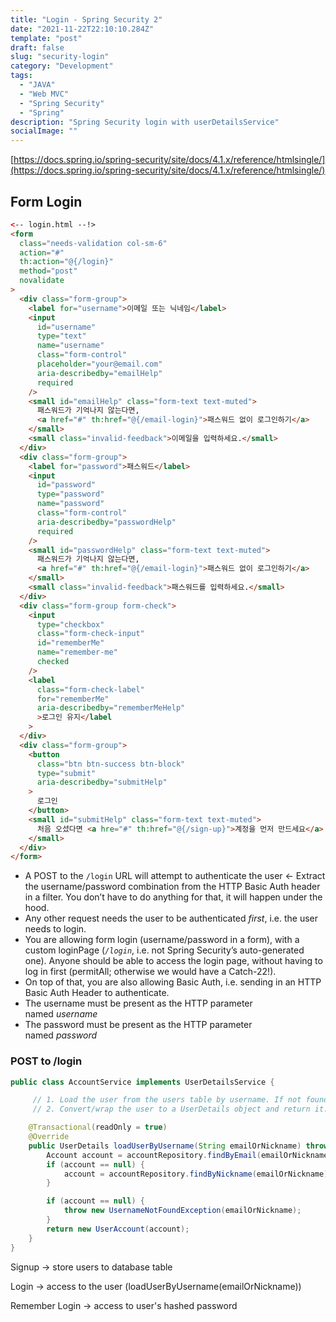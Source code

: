 ```yaml
---
title: "Login - Spring Security 2"
date: "2021-11-22T22:10:10.284Z"
template: "post"
draft: false
slug: "security-login"
category: "Development"
tags:
  - "JAVA"
  - "Web MVC"
  - "Spring Security"
  - "Spring"
description: "Spring Security login with userDetailsService"
socialImage: ""
---
```


[https://docs.spring.io/spring-security/site/docs/4.1.x/reference/htmlsingle/](https://docs.spring.io/spring-security/site/docs/4.1.x/reference/htmlsingle/)

## Form Login

```html
<-- login.html --!>
<form
  class="needs-validation col-sm-6"
  action="#"
  th:action="@{/login}"
  method="post"
  novalidate
>
  <div class="form-group">
    <label for="username">이메일 또는 닉네임</label>
    <input
      id="username"
      type="text"
      name="username"
      class="form-control"
      placeholder="your@email.com"
      aria-describedby="emailHelp"
      required
    />
    <small id="emailHelp" class="form-text text-muted">
      패스워드가 기억나지 않는다면,
      <a href="#" th:href="@{/email-login}">패스워드 없이 로그인하기</a>
    </small>
    <small class="invalid-feedback">이메일을 입력하세요.</small>
  </div>
  <div class="form-group">
    <label for="password">패스워드</label>
    <input
      id="password"
      type="password"
      name="password"
      class="form-control"
      aria-describedby="passwordHelp"
      required
    />
    <small id="passwordHelp" class="form-text text-muted">
      패스워드가 기억나지 않는다면,
      <a href="#" th:href="@{/email-login}">패스워드 없이 로그인하기</a>
    </small>
    <small class="invalid-feedback">패스워드를 입력하세요.</small>
  </div>
  <div class="form-group form-check">
    <input
      type="checkbox"
      class="form-check-input"
      id="rememberMe"
      name="remember-me"
      checked
    />
    <label
      class="form-check-label"
      for="rememberMe"
      aria-describedby="rememberMeHelp"
      >로그인 유지</label
    >
  </div>
  <div class="form-group">
    <button
      class="btn btn-success btn-block"
      type="submit"
      aria-describedby="submitHelp"
    >
      로그인
    </button>
    <small id="submitHelp" class="form-text text-muted">
      처음 오셨다면 <a hre="#" th:href="@{/sign-up}">계정을 먼저 만드세요</a>
    </small>
  </div>
</form>
```

- A POST to the `/login` URL will attempt to authenticate the user ← Extract the username/password combination from the HTTP Basic Auth header in a filter. You don’t have to do anything for that, it will happen under the hood.
- Any other request needs the user to be authenticated *first*, i.e. the user needs to login.
- You are allowing form login (username/password in a form), with a custom loginPage (_`/login`_, i.e. not Spring Security’s auto-generated one). Anyone should be able to access the login page, without having to log in first (permitAll; otherwise we would have a Catch-22!).
- On top of that, you are also allowing Basic Auth, i.e. sending in an HTTP Basic Auth Header to authenticate.
- The username must be present as the HTTP parameter named *username*
- The password must be present as the HTTP parameter named *password*

### POST to /login

```java
public class AccountService implements UserDetailsService {

     // 1. Load the user from the users table by username. If not found, throw UsernameNotFoundException.
     // 2. Convert/wrap the user to a UserDetails object and return it.

    @Transactional(readOnly = true)
    @Override
    public UserDetails loadUserByUsername(String emailOrNickname) throws UsernameNotFoundException {
        Account account = accountRepository.findByEmail(emailOrNickname);
        if (account == null) {
            account = accountRepository.findByNickname(emailOrNickname);
        }

        if (account == null) {
            throw new UsernameNotFoundException(emailOrNickname);
        }
        return new UserAccount(account);
    }
}
```

Signup → store users to database table

Login → access to the user (loadUserByUsername(emailOrNickname))

Remember Login → access to user's hashed password
